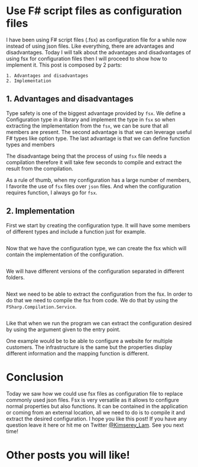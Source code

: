 # Use F# script files as configuration files

I have been using F# script files (.fsx) as configuration file for a while now instead of using json files.
Like everything, there are advantages and disadvantages. 
Today I will talk about the advantages and disadvantages of using fsx for configuration files then I will proceed to show how to implement it.
This post is composed by 2 parts:
  
```
1. Advantages and disadvantages
2. Implementation
```

## 1. Advantages and disadvantages

Type safety is one of the biggest advantage provided by `fsx`. We define a Configuration type in a library and implement the type in `fsx` so when extracting the implementation from the `fsx`, we can be sure that all members are present.
The second advantage is that we can leverage useful F# types like option type.
The last advantage is that we can define function types and members 

The disadvantage being that the process of using `fsx` file needs a compilation therefore it will take few seconds to compile and extract the result from the compilation.

As a rule of thumb, when my configuration has a large number of members, I favorite the use of `fsx` files over `json` files. And when the configuration requires function, I always go for `fsx`.

## 2. Implementation

First we start by creating the configuration type. It will have some members of different types and include a function just for example.

```
```

Now that we have the configuration type, we can create the fsx which will contain the implementation of the configuration.
 
```
```

We will have different versions of the configuration separated in different folders.

```
```

Next we need to be able to extract the configuration from the fsx. In order to do that we need to compile the fsx from code. We do that by using the `FSharp.Compilation.Service`.

```
```

Like that when we run the program we can extract the configuration desired by using the argument given to the entry point.

One example would be to be able to configure a website for multiple customers. The infrastructure is the same but the properties display different information and the mapping function is different.

# Conclusion

Today we saw how we could use fsx files as configuration file to replace commonly used json files. Fsx is very versatile as it allows to configure normal properties but also functions. It can be contained in the application or coming from an external location, all we need to do is to compile it and extract the desired configuration. I hope you like this post! If you have any question leave it here or hit me on Twitter [@Kimserey_Lam](). See you next time!

# Other posts you will like!

